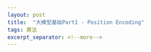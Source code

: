 ```yaml
---
layout: post
title:  "大模型基础Part1 - Position Encoding"
tags: 算法
excerpt_separator: <!--more-->
---
```


<head>
    <script src="https://cdn.mathjax.org/mathjax/latest/MathJax.js?config=TeX-AMS_SVG" type="text/javascript"></script>
    <script type="text/x-mathjax-config">
        MathJax.Hub.Config({
            jax: ["input/TeX","output/SVG"],
            tex2jax: {
            skipTags: ['script', 'noscript', 'style', 'textarea', 'pre'],
            inlineMath: [['$','$']]
            
            }
        });
    </script>
</head>
<!--more-->

# Part1 Position Embedding 
在原始的Attention机制中，每个输入都会转化为$\mathbf{q}$和$\mathbf{k}$进行俩俩的点乘，但这个交互的过程中，位置信息是无法被体现出来的。简单来说，如果不考虑位置信息， "I am an AI" 与 "am I an AI" 在经过self-attention之后，每个token对应的输出会是相同的。这显然不符合我们对Transformer的预期。

因此要加入Position Embedding，它的作用是表征当前token所在的位置。对PE有什么要求呢？
- 它要能施加在输入向量上，比如加、乘、线性变换、拼接 都可以。
- 区分性：不同位置的Embedding应该不同。
- 连续性：相近位置的Embedding之间应该相似，距离远的Embedding之间应该有差别
- 有限性：不能太大，影响模型训练
- “平移不变性”：这个概念可能用的不准确，想表达的是，如果序列中的两个to\mathbf{k}en，他们的相对位置相同，则加入PE之后，他们在attention过程中的表现应该相同，特别是$q$和$k$点乘的结果应该相同。这种“平移不变形”能使Transformer在后续学习过程中，不会因为引入PE而对绝对位置上出现平移的两个Token之间的交叉产生不同的输出。“I `am` an `AI`” 和  “Hi, I `am` an `AI`”，这两句话中`am`和`AI`绝对位置发生了偏移，所以PE会不同，但他们的$\mathbf{q} \cdot \mathbf{k}$应该相同。

有几个自然而然的问题：
1. 为什么直接拼接一个当前位置的序号？
 直接使用序号，如果不做归一化则会产生超大的数字，在模型训练中会产生问题；如果归一化，则失去了“平移不变性”。
2. 为什么不用Hamming编码？
效率不够高，没有充分利用连续值的特性。
3. 为什么不用拼接的方式，而大多采用相加的方式把PE融进去？
没有明确的原因，但会造成向量长度翻倍，对效率没那么友好，特别是对大模型。

$$
  \begin{array}{lr}
    PE_i^k && i位置的k维位置编码 \\
    L && 序列长度 \\
    d && 输入embedding的维度 \\
    \mathbf{X} \in \mathbb{R}^{L*d} && 输入样本序列的特征
  \end{array}
$$

## 绝对位置编码 Sinusoidal Positional Encoding
第$i$位置的第$k$维 $PE_i^k$表示为 

$$PE_i^k = \begin{cases}
    \begin{array}{lr}
    sin(T^{2k'} * i) && k = 2k' \\
    cos(T^{2k'} * i) && k = 2k' + 1
    \end{array} 
    \end{cases}
$$

$$T = 1/10000^{1/d}$$ 

两个边界值，$k=0$第一维度, $PE = sin(i)$，$k=d$最后一维，$PE = sin(i/10000)$。

观察图中第1维（第一列）的表现，看到它周期较短，随纬度快速变化。第2维和第1维的周期相同，相位偏移。后面的维度周期变得越来越长。有点傅立叶变换的意思。 可以理解为：首先生成若干个波函数，频率不同，随后在每个位置上查波函数的取值，拼接为向量作为对该位置的表征。

如此计算的位置编码通过相加的方式叠加到输入embedding上，假设第$i$个位置的词的embedding是$\mathbf{x}_i^{emb}$，则叠加位置编码后的向量

$$\mathbf{x}_i = \mathbf{x}_i^{emb} + PE_i$$

在后续模型计算中提到的输入就是这个$\mathbf{x}_i$了。

![图](/_posts/positional_encoding.png)
<p style="color:gray;text-align: center"> 图1 绝对位置编码。每一行是一个位置的编码，每一列为一个维度。可以观察到每列的取值存在周期性。</p>

注意绝对位置编码的施加流程：

$$
\mathbf{x}_i = \mathbf{x}_i^{emb} + PE_i \\
\mathbf{q}_i = W^\mathbf{q}\mathbf{x}_i = W^\mathbf{q}(\mathbf{x}_i^{emb} + PE_i) \\
\mathbf{k}_j = W^\mathbf{k}\mathbf{x}_j = W^\mathbf{k}(\mathbf{x}_j^{emb} + PE_j) \\ 
\mathbf{v}_j = W^\mathbf{v}\mathbf{x}_j = W^\mathbf{v}(\mathbf{x}_j^{emb} + PE_j) \\
\mathbf{q}_i^T\mathbf{k}_j = (\mathbf{x}_i^{emb} + PE_i)^T W^{\mathbf{q}T} W^{\mathbf{k}} (\mathbf{x}_j^{emb} + PE_j)
$$

检查是否满足上面提到的所有标准：
1. 可施加在输入上：OK，维度与输入一致，相加即可
2. 区分性：OK，如图
3. 连续性：OK，相邻位置的距离是较小的，如果计算 位置间隔和向量距离之间的对应关系，可以看到一个比较平滑的曲线
4. 有限性：OK，都在0-1之间
5. 平移不变性：不具备。相同距离的两个位置的embedding互相之间都相差一个旋转矩阵线性变换，但由于是加到输入embedding上的，后面还有个$\mathbf{q}$和$K$矩阵相乘，所以并没有实现完全的平移不变性。

绝对位置编码满足大部分诉求，但在“平移不变性”上做的不是那么彻底。这也促使RoPE诞生。

## Rotary Position Embedding (RoPE)
如上所述，绝对位置编码对“平移不变性”的实现不够精准优雅，RoPE解决了这个问题。
RoPE的施加流程是：

$$
\mathbf{x}_i = \mathbf{x}_i^{emb} \\
\mathbf{q}_i =  R(i) W^\mathbf{q} \mathbf{x}_i^{emb} \\
\mathbf{k}_j =  R(j) W^\mathbf{k} \mathbf{x}_j^{emb} \\
\mathbf{v}_j =  R(j) W^\mathbf{v} \mathbf{x}_j^{emb} \\
\mathbf{q}_i\mathbf{k}_j^T =  \mathbf{x}_i^{embT} W^{\mathbf{q}T} R(i)^T R(j) W^{\mathbf{k}} \mathbf{x}_j^{emb}
$$

在2维空间中的旋转矩阵

$$
R(\theta) = \begin{bmatrix}
   cos(\theta) & -sin(\theta)  \\
   sin(\theta) & cos(\theta)  \\
\end{bmatrix}
$$

作用是将向量绕原点逆时针旋转$\theta$。 2维旋转矩阵的优良特性：
- $R(\theta)^T = R(\theta)^{-1} = R(-\theta)$
- $R(a) * R(b) = R(a+b)$
- 满足乘法交换律

在RoPE中，如下构建变换矩阵 

$$
R(i) = \begin{bmatrix}
   cos(i\theta_1) & -sin(i\theta_1) & 0 &  0 & ... & 0 & 0  \\
   sin(i\theta_1) & cos(i\theta_1)  & 0 &  0 & ... & 0 & 0 \\
    0 &  0 &sin(i\theta_2) & cos(i\theta_2)  & ... & 0 & 0 \\
   0 &  0 & sin(i\theta_2) & cos(i\theta_2)  & ... & 0 & 0 \\
   \vdots & \vdots & \vdots & \vdots & \ddots & \vdots & \vdots\\
   0 &  0  & 0 & 0 & ... &sin(i\theta_{d/2}) & cos(i\theta_{d/2}) \\
   0 &  0  & 0 & 0 & ... & sin(i\theta_{d/2}) & cos(i\theta_{d/2}) \\
\end{bmatrix}
$$

其中$\theta$的选择与绝对位置编码相同，本质上保证周期从小到大即可。
基于旋转矩阵的性质，容易得到 $R(i)^T = R(i)^{-1} = R(-i)$，因此 

$$\mathbf{q}_i^T\mathbf{k}_j = \mathbf{x}_i^{embT} W^{\mathbf{q}T} R(i)^T R(j) W^{\mathbf{k}} \mathbf{x}_j^{emb}  \\
 = \mathbf{x}_i^{embT} W^{\mathbf{q}T} R(i)^{-1} R(j) W^{\mathbf{k}} \mathbf{x}_j^{emb}\\
 = \mathbf{x}_i^{embT} W^{\mathbf{q}T} R(-i) R(j) W^{\mathbf{k}} \mathbf{x}_j^{emb} \\ 
 = \mathbf{x}_i^{embT} W^{\mathbf{q}T} R(j-i) W^\mathbf{k}\mathbf{x}_j^{emb} $$

可以看到，如果两个token出现的位置差$i-j$相同，则他们交叉结果必相同，与绝对位置无关，这就完全实现了“平移不变性”。

可以看到RoPE与绝对位置编码之间的区别：
- 绝对位置编码相加，RoPE乘在$\mathbf{q},\mathbf{k},\mathbf{v}$上
- 绝对位置编码不保证平移不变，RoPE能保证

## ATTENTION WITH LINEAR BIASES (ALiBi)
ALiBi要解决的是：更快的速度，更小的内存；能够更好的支持外推，在短序列上训练，在长序列上也能泛化。
方法简单粗暴：

$$
\mathbf{x}_i = \mathbf{x}_i^{emb} \\
\mathbf{q}_i = W^\mathbf{q}\mathbf{x}_i^{emb} \\
\mathbf{k}_j = W^\mathbf{k}\mathbf{x}_j^{emb} \\
\mathbf{v}_j = W^\mathbf{v}\mathbf{x}_j^{emb} \\
\mathbf{q}_i^T\mathbf{k}_j - m * (j-i) 代替 \mathbf{q}_i^T\mathbf{k}_j
$$

即做点积之后，再强制增加一个与位置差负相关的偏移。这必然保证了平移不变性，而且速度极快。
其中$m \in \\{ \frac{1}{2}, \frac{1}{2^2}, ..., \frac{1}{2^8} \\} $，对于8个头，每个头取不同值。如果多于8个头，则对幂次插值。


<div id="1">[1]
Biderman, S., Black, S., Foster, C., Gao, L., Hallahan, E., He, H., Wang, B., & Wang, P. (2021). Rotary Embeddings: A Relative Revolution. Retrieved from https://blog.eleuther.ai/rotary-embeddings/ </div>
<div id="2">[2] https://lilianweng.github.io/posts/2023-01-27-the-transformer-family-v2/ </div>
<div id="3">[3] Shazeer, N. (2020). <i>GLU Variants Improve Transformer. </i> </div>